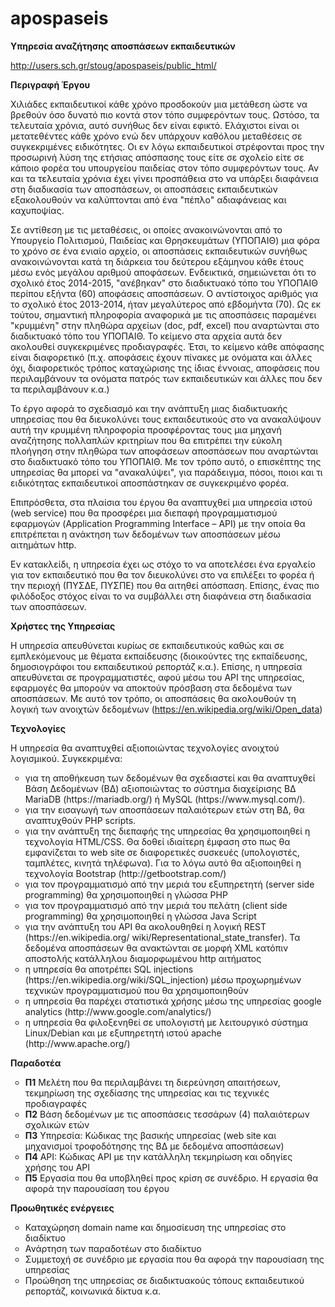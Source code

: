 # apospaseis

<b>Υπηρεσία αναζήτησης αποσπάσεων εκπαιδευτικών</b>

http://users.sch.gr/stoug/apospaseis/public_html/ 

<b>Περιγραφή Έργου</b>

Χιλιάδες εκπαιδευτικοί κάθε χρόνο προσδοκούν μια μετάθεση ώστε να βρεθούν όσο δυνατό πιο κοντά στον τόπο συμφερόντων τους. Ωστόσο, τα τελευταία χρόνια, αυτό συνήθως δεν είναι εφικτό. Ελάχιστοι είναι οι μετατεθέντες κάθε χρόνο ενώ δεν υπάρχουν  καθόλου μεταθέσεις σε συγκεκριμένες ειδικότητες. Οι εν λόγω εκπαιδευτικοί στρέφονται προς την προσωρινή λύση της ετήσιας  απόσπασης τους είτε σε σχολείο είτε σε κάποιο φορέα του υπουργείου παιδείας στον τόπο συμφερόντων τους. Αν και τα τελευταία  χρόνια έχει γίνει προσπάθεια στο να υπάρξει διαφάνεια στη διαδικασία των αποσπάσεων, οι αποσπάσεις εκπαιδευτικών εξακολουθούν  να καλύπτονται από ένα "πέπλο" αδιαφάνειας και καχυποψίας. 

Σε αντίθεση με τις μεταθέσεις, οι οποίες ανακοινώνονται από το Υπουργείο Πολιτισμού, Παιδείας και Θρησκευμάτων (ΥΠΟΠΑΙΘ) μια φόρα το χρόνο σε ένα ενιαίο αρχείο, οι αποσπάσεις εκπαιδευτικών συνήθως ανακοινώνονται κατά τη διάρκεια του δεύτερου εξάμηνου κάθε έτους μέσω ενός μεγάλου αριθμού αποφάσεων. Ενδεικτικά, σημειώνεται ότι το σχολικό έτος 2014-2015, "ανέβηκαν" στο διαδικτυακό τόπο του ΥΠΟΠΑΙΘ περίπου εξήντα (60) αποφάσεις αποσπάσεων. Ο αντίστοιχος αριθμός για το σχολικό έτος 2013-2014, ήταν μεγαλύτερος από εβδομήντα (70). Ως εκ τούτου, σημαντική πληροφορία αναφορικά με τις αποσπάσεις παραμένει "κρυμμένη" στην πληθώρα αρχείων (doc, pdf, excel) που αναρτώνται στο διαδικτυακό τόπο του ΥΠΟΠΑΙΘ. Το κείμενο στα αρχεία αυτά δεν ακολουθεί συγκεκριμένες προδιαγραφές. Έτσι, το κείμενο κάθε απόφασης είναι διαφορετικό (π.χ. αποφάσεις έχουν πίνακες με ονόματα και άλλες όχι, διαφορετικός τρόπος καταχώρισης της ίδιας έννοιας, αποφάσεις που περιλαμβάνουν τα ονόματα πατρός των εκπαιδευτικών και άλλες που δεν τα περιλαμβάνουν κ.α.)

Το έργο αφορά το σχεδιασμό και την ανάπτυξη μιας διαδικτυακής υπηρεσίας που θα διευκολύνει τους εκπαιδευτικούς στο να ανακαλύψουν αυτή την κρυμμένη πληροφορία προσφέροντας τους μια μηχανή αναζήτησης πολλαπλών κριτηρίων που θα επιτρέπει την εύκολη πλοήγηση στην πληθώρα των αποφάσεων αποσπάσεων που αναρτώνται στο διαδικτυακό τόπο του ΥΠΟΠΑΙΘ. Με τον τρόπο αυτό, ο επισκέπτης της υπηρεσίας θα μπορεί να "ανακαλύψει", για παράδειγμα, πόσοι, ποιοι και τι ειδικότητας εκπαιδευτικοί αποσπάστηκαν σε συγκεκριμένο φορέα. 

Επιπρόσθετα, στα πλαίσια του έργου θα αναπτυχθεί μια υπηρεσία ιστού (web service) που θα προσφέρει μια διεπαφή προγραμματισμού εφαρμογών (Application Programming Interface – API) με την οποία θα επιτρέπεται η ανάκτηση των δεδομένων των αποσπάσεων μέσω αιτημάτων http. 

Εν κατακλείδι, η υπηρεσία έχει ως στόχο το να αποτελέσει ένα εργαλείο για τον εκπαιδευτικό που θα τον διευκολύνει στο να επιλέξει το φορέα ή την περιοχή (ΠΥΣΔΕ, ΠΥΣΠΕ) που θα αιτηθεί απόσπαση. Επίσης, ένας πιο φιλόδοξος στόχος είναι το να συμβάλλει στη διαφάνεια στη διαδικασία των αποσπάσεων. 

<b>Χρήστες της Υπηρεσίας</b>

Η υπηρεσία απευθύνεται κυρίως σε εκπαιδευτικούς καθώς και σε εμπλεκόμενους με θέματα εκπαίδευσης (διοικούντες της εκπαίδευσης, δημοσιογράφοι του εκπαιδευτικού ρεπορτάζ κ.α.). Επίσης, η υπηρεσία απευθύνεται σε προγραμματιστές, αφού μέσω του API της υπηρεσίας, εφαρμογές θα μπορούν να αποκτούν πρόσβαση στα δεδομένα των αποσπάσεων. Με αυτό τον τρόπο, οι αποσπάσεις θα ακολουθούν τη λογική των ανοιχτών δεδομένων (https://en.wikipedia.org/wiki/Open_data)

<b>Τεχνολογίες</b>

Η υπηρεσία θα αναπτυχθεί αξιοποιώντας τεχνολογίες ανοιχτού λογισμικού. Συγκεκριμένα:

<ul type="circle">
<li>για τη αποθήκευση των δεδομένων θα σχεδιαστεί και θα αναπτυχθεί Βάση Δεδομένων (ΒΔ) αξιοποιώντας το σύστημα διαχείρισης ΒΔ MariaDB (https://mariadb.org/) ή MySQL (https://www.mysql.com/).</li>

<li>για την εισαγωγή των αποσπάσεων παλαιότερων ετών στη ΒΔ, θα αναπτυχθούν PHP scripts.</li>

<li>για την ανάπτυξη της διεπαφής της υπηρεσίας θα χρησιμοποιηθεί η τεχνολογία HTML/CSS. Θα δοθεί ιδιαίτερη έμφαση στο πως θα εμφανίζεται το web site σε διαφορετικές συσκευές (υπολογιστές, ταμπλέτες, κινητά τηλέφωνα). Για το λόγω αυτό θα αξιοποιηθεί η τεχνολογία Bootstrap (http://getbootstrap.com/)</li>

<li>για τον προγραμματισμό από την μεριά του εξυπηρετητή (server side programming) θα χρησιμοποιηθεί η γλώσσα PHP</li>

<li>για τον προγραμματισμό από την μεριά του πελάτη (client side programming) θα χρησιμοποιηθεί η γλώσσα Java Script</li>

<li>για την ανάπτυξη του API θα ακολουθηθεί η λογική REST (https://en.wikipedia.org/ wiki/Representational_state_transfer). Τα δεδομένα αποσπάσεων θα ανακτώνται σε μορφή XML κατόπιν αποστολής κατάλληλου διαμορφωμένου http αιτήματος </li>

<li>η υπηρεσία θα αποτρέπει SQL injections (https://en.wikipedia.org/wiki/SQL_injection) μέσω προχωρημένων τεχνικών προγραμματισμού που θα χρησιμοποιηθούν </li>

<li>η υπηρεσία θα παρέχει στατιστικά χρήσης μέσω της υπηρεσίας google analytics (http://www.google.com/analytics/)</li>

<li>η υπηρεσία θα φιλοξενηθεί σε υπολογιστή με λειτουργικό σύστημα Linux/Debian και με εξυπηρετητή ιστού apache (http://www.apache.org/)</li>
</ul>

<b>Παραδοτέα</b>
<ul type="circle">
<li><b>Π1</b> Μελέτη που θα περιλαμβάνει τη διερεύνηση απαιτήσεων, τεκμηρίωση της σχεδίασης της υπηρεσίας  και τις τεχνικές προδιαγραφές</li>
<li><b>Π2</b> Βάση δεδομένων με τις αποσπάσεις τεσσάρων (4) παλαιότερων σχολικών ετών</li>
<li><b>Π3</b> Υπηρεσία: Κώδικας της βασικής υπηρεσίας (web site και μηχανισμοί τροφοδότησης της ΒΔ με δεδομένα αποσπάσεων)</li>
<li><b>Π4</b> API: Κώδικας API με την κατάλληλη τεκμηρίωση και οδηγίες χρήσης του API</li>
<li><b>Π5</b> Εργασία που θα υποβληθεί προς κρίση σε συνέδριο. Η εργασία θα αφορά την παρουσίαση του έργου</li>
</ul>

<b>Προωθητικές ενέργειες</b>
<ul type="circle">
<li>Καταχώρηση domain name και δημοσίευση της υπηρεσίας στο διαδίκτυο</li>
<li>Ανάρτηση των παραδοτέων στο διαδίκτυο</li>
<li>Συμμετοχή σε συνέδριο με εργασία που θα αφορά την παρουσίαση της υπηρεσίας</li>
<li>Προώθηση της υπηρεσίας σε διαδικτυακούς τόπους εκπαιδευτικού ρεπορτάζ, κοινωνικά δίκτυα κ.α.</li>
</ul>


